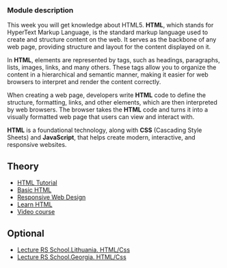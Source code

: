 ### Module description
This week you will get knowledge about HTML5.
**HTML**, which stands for HyperText Markup Language, is the standard markup language used to create and 
structure content on the web. It serves as the backbone of any web page, providing structure and layout 
for the content displayed on it.

In **HTML**, elements are represented by tags, such as headings, paragraphs, lists, images, links, and many others.
These tags allow you to organize the content in a hierarchical and semantic manner, making it easier for web 
browsers to interpret and render the content correctly.

When creating a web page, developers write **HTML** code to define the structure, formatting, links, and other 
elements, which are then interpreted by web browsers. The browser takes the **HTML** code and turns it into a 
visually formatted web page that users can view and interact with.

**HTML** is a foundational technology, along with **CSS** (Cascading Style Sheets) and **JavaScript**, that helps 
create modern, interactive, and responsive websites.

## Theory
* [HTML Tutorial](https://www.w3schools.com/html/)
* [Basic HTML](https://www.freecodecamp.org/learn/responsive-web-design/#basic-html-and-html5)
* [Responsive Web Design](https://www.freecodecamp.org/learn/2022/responsive-web-design/)
* [Learn HTML](https://www.codecademy.com/learn/learn-html)
* [Video course](https://www.youtube.com/watch?v=Y1BlT4_c_SU&list=PL4cUxeGkcC9ibZ2TSBaGGNrgh4ZgYE6Cc&ab_channel=TheNetNinja)

## Optional
* [Lecture RS School.Lithuania. HTML/Css](https://youtu.be/YiLqgZY4xCU)
* [Lecture RS School.Georgia. HTML/Css](https://youtu.be/_oSYrBCsf2Q)
